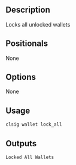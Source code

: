 ## Description
Locks all unlocked wallets


## Positionals
None
## Options
None
## Usage


```sh
clsig wallet lock_all
```

## Outputs


```console
Locked All Wallets
```
